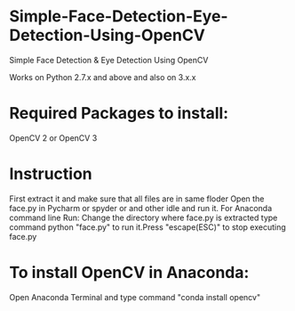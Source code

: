 # Simple-Face-Detection-Eye-Detection-Using-OpenCV
Simple Face Detection &amp; Eye Detection Using OpenCV

Works on Python 2.7.x and above and also on 3.x.x

# Required Packages to install: 
OpenCV 2 or OpenCV 3
# Instruction
First extract it and make sure that all files are in same floder
Open the face.py in Pycharm or spyder or and other idle and run it.
For Anaconda command line Run:
Change the directory where face.py is extracted type command python "face.py" to run it.Press "escape(ESC)" to stop executing face.py

# To install OpenCV in Anaconda:
Open Anaconda Terminal and type command "conda install opencv"
